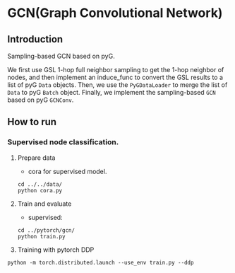 # GCN(Graph Convolutional Network)

## Introduction
Sampling-based GCN based on pyG.

We first use GSL 1-hop full neighbor sampling to get the 1-hop neighbor 
of nodes, and then implement an induce_func to convert the GSL results
to a list of pyG `Data` objects. Then, we use the `PyGDataLoader` to merge the list 
of `Data` to pyG `Batch` object. Finally, we implement the sampling-based 
`GCN` based on pyG `GCNConv`.

## How to run
### Supervised node classification.
1. Prepare data
    - cora for supervised model.
    ```shell script
    cd ../../data/
    python cora.py
    ```
2. Train and evaluate

    - supervised: 
    ```shell script
    cd ../pytorch/gcn/
    python train.py
    ```
3. Training with pytorch DDP
  ```
  python -m torch.distributed.launch --use_env train.py --ddp
  ```
